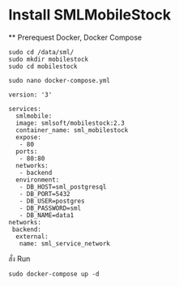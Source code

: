 # Install SMLMobileStock

** Prerequest Docker, Docker Compose


```
sudo cd /data/sml/
sudo mkdir mobilestock
sudo cd mobilestock

sudo nano docker-compose.yml

```

```
version: '3'

services:
  smlmobile:
  image: smlsoft/mobilestock:2.3
  container_name: sml_mobilestock
  expose:
   - 80
  ports:
   - 80:80
  networks:
   - backend
  environment:
   - DB_HOST=sml_postgresql
   - DB_PORT=5432
   - DB_USER=postgres
   - DB_PASSWORD=sml
   - DB_NAME=data1
networks:
 backend:
  external:
   name: sml_service_network

```

สั่ง Run 
```
sudo docker-compose up -d
```
